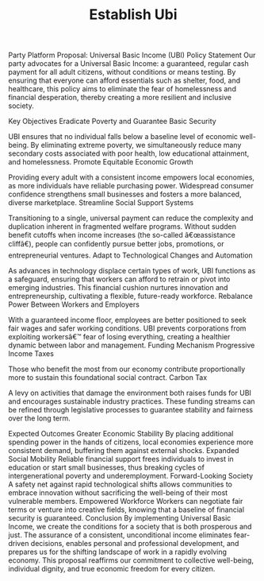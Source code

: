 ﻿---
title: '2. Establish Ubi'
---
Party Platform Proposal: Universal Basic Income (UBI)
Policy Statement
Our party advocates for a Universal Basic Income: a guaranteed, regular cash payment for all adult citizens, without conditions or means testing. By ensuring that everyone can afford essentials such as shelter, food, and healthcare, this policy aims to eliminate the fear of homelessness and financial desperation, thereby creating a more resilient and inclusive society.

Key Objectives
Eradicate Poverty and Guarantee Basic Security

UBI ensures that no individual falls below a baseline level of economic well-being.
By eliminating extreme poverty, we simultaneously reduce many secondary costs associated with poor health, low educational attainment, and homelessness.
Promote Equitable Economic Growth

Providing every adult with a consistent income empowers local economies, as more individuals have reliable purchasing power.
Widespread consumer confidence strengthens small businesses and fosters a more balanced, diverse marketplace.
Streamline Social Support Systems

Transitioning to a single, universal payment can reduce the complexity and duplication inherent in fragmented welfare programs.
Without sudden benefit cutoffs when income increases (the so-called â€œassistance cliffâ€), people can confidently pursue better jobs, promotions, or entrepreneurial ventures.
Adapt to Technological Changes and Automation

As advances in technology displace certain types of work, UBI functions as a safeguard, ensuring that workers can afford to retrain or pivot into emerging industries.
This financial cushion nurtures innovation and entrepreneurship, cultivating a flexible, future-ready workforce.
Rebalance Power Between Workers and Employers

With a guaranteed income floor, employees are better positioned to seek fair wages and safer working conditions.
UBI prevents corporations from exploiting workersâ€™ fear of losing everything, creating a healthier dynamic between labor and management.
Funding Mechanism
Progressive Income Taxes

Those who benefit the most from our economy contribute proportionally more to sustain this foundational social contract.
Carbon Tax

A levy on activities that damage the environment both raises funds for UBI and encourages sustainable industry practices.
These funding streams can be refined through legislative processes to guarantee stability and fairness over the long term.

Expected Outcomes
Greater Economic Stability
By placing additional spending power in the hands of citizens, local economies experience more consistent demand, buffering them against external shocks.
Expanded Social Mobility
Reliable financial support frees individuals to invest in education or start small businesses, thus breaking cycles of intergenerational poverty and underemployment.
Forward-Looking Society
A safety net against rapid technological shifts allows communities to embrace innovation without sacrificing the well-being of their most vulnerable members.
Empowered Workforce
Workers can negotiate fair terms or venture into creative fields, knowing that a baseline of financial security is guaranteed.
Conclusion
By implementing Universal Basic Income, we create the conditions for a society that is both prosperous and just. The assurance of a consistent, unconditional income eliminates fear-driven decisions, enables personal and professional development, and prepares us for the shifting landscape of work in a rapidly evolving economy. This proposal reaffirms our commitment to collective well-being, individual dignity, and true economic freedom for every citizen.
